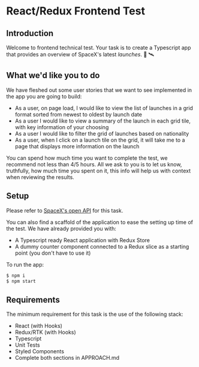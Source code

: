 # React/Redux Frontend Test

## Introduction

Welcome to frontend technical test.
Your task is to create a Typescript app that provides an overview of SpaceX's latest _launches_. 🚀 🛰

## What we'd like you to do

We have fleshed out some user stories that we want to see implemented in the app you are going to build:

- As a user, on page load, I would like to view the list of launches in a grid format sorted from newest to oldest by launch date
- As a user I would like to view a summary of the launch in each grid tile, with key information of your choosing
- As a user I would like to filter the grid of launches based on nationality
- As a user, when I click on a launch tile on the grid, it will take me to a page that displays more information on the launch

You can spend how much time you want to complete the test, we recommend not less than 4/5 hours.
All we ask to you is to let us know, truthfully, how much time you spent on it, this info will help us with context when reviewing the results.

## Setup

Please refer to [SpaceX's open API](https://github.com/r-spacex/SpaceX-API/blob/master/docs/README.md) for this task.

You can also find a scaffold of the application to ease the setting up time of the test.
We have already provided you with:

- A Typescript ready React application with Redux Store
- A dummy counter component connected to a Redux slice as a starting point (you don't have to use it)

To run the app:

```zsh
$ npm i
$ npm start
```

## Requirements

The minimum requirement for this task is the use of the following stack:

- React (with Hooks)
- Redux/RTK (with Hooks)
- Typescript
- Unit Tests
- Styled Components
- Complete both sections in APPROACH.md
